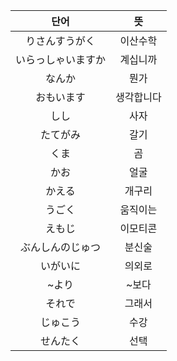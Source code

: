 | 단어 | 뜻|
| :---: | :---: |
|りさんすうがく|이산수학|
|いらっしゃいますか|계십니까|
|なんか|뭔가 |
|おもいます| 생각합니다 |
|しし|사자|
|たてがみ | 갈기|
|くま| 곰|
|かお| 얼굴 |
|かえる| 개구리 | 
|うごく| 움직이는|
|えもじ|이모티콘|
|ぶんしんのじゅつ| 분신술|
|いがいに| 의외로|
|~より| ~보다|
|それで| 그래서|
|じゅこう|수강|
|せんたく| 선택|
